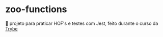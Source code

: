 # zoo-functions
:test_tube: projeto para praticar HOF's e testes com Jest, feito durante o curso da [Trybe](https://www.betrybe.com/)
